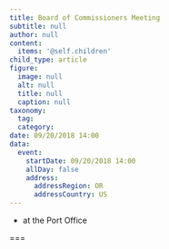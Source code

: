 ```yaml
---
title: Board of Commissioners Meeting
subtitle: null
author: null
content:
  items: '@self.children'
child_type: article
figure:
  image: null
  alt: null
  title: null
  caption: null
taxonomy:
  tag:
  category:
date: 09/20/2018 14:00
data:
  event:
    startDate: 09/20/2018 14:00
    allDay: false
    address:
      addressRegion: OR
      addressCountry: US
---
```


- at the Port Office

===
